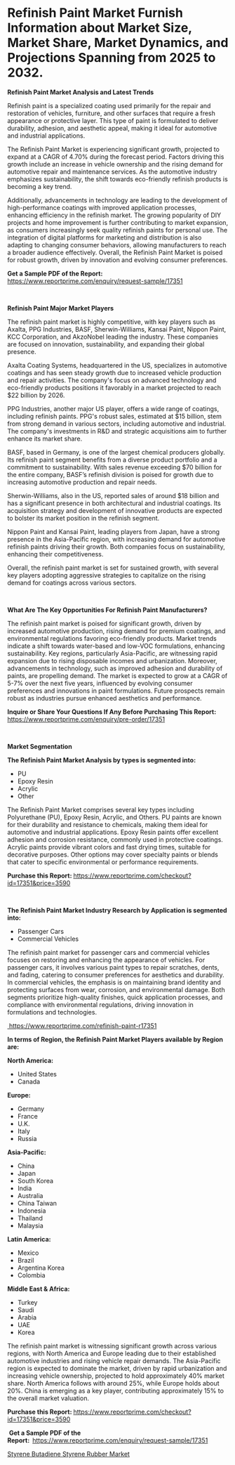 <p><h1>Refinish Paint Market Furnish Information about Market Size, Market Share, Market Dynamics, and Projections Spanning from 2025 to 2032.</h1></p><p><strong>Refinish Paint Market Analysis and Latest Trends</strong></p>
<p><p>Refinish paint is a specialized coating used primarily for the repair and restoration of vehicles, furniture, and other surfaces that require a fresh appearance or protective layer. This type of paint is formulated to deliver durability, adhesion, and aesthetic appeal, making it ideal for automotive and industrial applications. </p><p>The Refinish Paint Market is experiencing significant growth, projected to expand at a CAGR of 4.70% during the forecast period. Factors driving this growth include an increase in vehicle ownership and the rising demand for automotive repair and maintenance services. As the automotive industry emphasizes sustainability, the shift towards eco-friendly refinish products is becoming a key trend. </p><p>Additionally, advancements in technology are leading to the development of high-performance coatings with improved application processes, enhancing efficiency in the refinish market. The growing popularity of DIY projects and home improvement is further contributing to market expansion, as consumers increasingly seek quality refinish paints for personal use. The integration of digital platforms for marketing and distribution is also adapting to changing consumer behaviors, allowing manufacturers to reach a broader audience effectively. Overall, the Refinish Paint Market is poised for robust growth, driven by innovation and evolving consumer preferences.</p></p>
<p><strong>Get a Sample PDF of the Report:&nbsp;</strong> <a href="https://www.reportprime.com/enquiry/request-sample/17351?utm_campaign=3437&utm_medium=2&utm_source=Github&utm_content=ia&utm_term=18032025&utm_id=refinish-paint">https://www.reportprime.com/enquiry/request-sample/17351</a></p>
<p>&nbsp;</p>
<p><strong>Refinish Paint Major Market Players</strong></p>
<p><p>The refinish paint market is highly competitive, with key players such as Axalta, PPG Industries, BASF, Sherwin-Williams, Kansai Paint, Nippon Paint, KCC Corporation, and AkzoNobel leading the industry. These companies are focused on innovation, sustainability, and expanding their global presence.</p><p>Axalta Coating Systems, headquartered in the US, specializes in automotive coatings and has seen steady growth due to increased vehicle production and repair activities. The company's focus on advanced technology and eco-friendly products positions it favorably in a market projected to reach $22 billion by 2026.</p><p>PPG Industries, another major US player, offers a wide range of coatings, including refinish paints. PPG's robust sales, estimated at $15 billion, stem from strong demand in various sectors, including automotive and industrial. The company's investments in R&D and strategic acquisitions aim to further enhance its market share.</p><p>BASF, based in Germany, is one of the largest chemical producers globally. Its refinish paint segment benefits from a diverse product portfolio and a commitment to sustainability. With sales revenue exceeding $70 billion for the entire company, BASF’s refinish division is poised for growth due to increasing automotive production and repair needs.</p><p>Sherwin-Williams, also in the US, reported sales of around $18 billion and has a significant presence in both architectural and industrial coatings. Its acquisition strategy and development of innovative products are expected to bolster its market position in the refinish segment.</p><p>Nippon Paint and Kansai Paint, leading players from Japan, have a strong presence in the Asia-Pacific region, with increasing demand for automotive refinish paints driving their growth. Both companies focus on sustainability, enhancing their competitiveness.</p><p>Overall, the refinish paint market is set for sustained growth, with several key players adopting aggressive strategies to capitalize on the rising demand for coatings across various sectors.</p></p>
<p>&nbsp;</p>
<p><strong>What Are The Key Opportunities For Refinish Paint Manufacturers?</strong></p>
<p><p>The refinish paint market is poised for significant growth, driven by increased automotive production, rising demand for premium coatings, and environmental regulations favoring eco-friendly products. Market trends indicate a shift towards water-based and low-VOC formulations, enhancing sustainability. Key regions, particularly Asia-Pacific, are witnessing rapid expansion due to rising disposable incomes and urbanization. Moreover, advancements in technology, such as improved adhesion and durability of paints, are propelling demand. The market is expected to grow at a CAGR of 5-7% over the next five years, influenced by evolving consumer preferences and innovations in paint formulations. Future prospects remain robust as industries pursue enhanced aesthetics and performance.</p></p>
<p><strong>Inquire or Share Your Questions If Any Before Purchasing This Report:</strong> <a href="https://www.reportprime.com/enquiry/pre-order/17351?utm_campaign=3437&utm_medium=2&utm_source=Github&utm_content=ia&utm_term=18032025&utm_id=refinish-paint">https://www.reportprime.com/enquiry/pre-order/17351</a></p>
<p>&nbsp;</p>
<p><strong>Market Segmentation</strong></p>
<p><strong>The Refinish Paint Market Analysis by types is segmented into:</strong></p>
<p><ul><li>PU</li><li>Epoxy Resin</li><li>Acrylic</li><li>Other</li></ul></p>
<p><p>The Refinish Paint Market comprises several key types including Polyurethane (PU), Epoxy Resin, Acrylic, and Others. PU paints are known for their durability and resistance to chemicals, making them ideal for automotive and industrial applications. Epoxy Resin paints offer excellent adhesion and corrosion resistance, commonly used in protective coatings. Acrylic paints provide vibrant colors and fast drying times, suitable for decorative purposes. Other options may cover specialty paints or blends that cater to specific environmental or performance requirements.</p></p>
<p><strong>Purchase this Report:&nbsp;</strong><a href="https://www.reportprime.com/checkout?id=17351&price=3590&utm_campaign=3437&utm_medium=2&utm_source=Github&utm_content=ia&utm_term=18032025&utm_id=refinish-paint">https://www.reportprime.com/checkout?id=17351&price=3590</a></p>
<p>&nbsp;</p>
<p><strong>The Refinish Paint Market Industry Research by Application is segmented into:</strong></p>
<p><ul><li>Passenger Cars</li><li>Commercial Vehicles</li></ul></p>
<p><p>The refinish paint market for passenger cars and commercial vehicles focuses on restoring and enhancing the appearance of vehicles. For passenger cars, it involves various paint types to repair scratches, dents, and fading, catering to consumer preferences for aesthetics and durability. In commercial vehicles, the emphasis is on maintaining brand identity and protecting surfaces from wear, corrosion, and environmental damage. Both segments prioritize high-quality finishes, quick application processes, and compliance with environmental regulations, driving innovation in formulations and technologies.</p></p>
<p><a href="https://www.reportprime.com/refinish-paint-r17351?utm_campaign=3437&utm_medium=2&utm_source=Github&utm_content=ia&utm_term=18032025&utm_id=refinish-paint">&nbsp;https://www.reportprime.com/refinish-paint-r17351</a></p>
<p><strong>In terms of Region, the Refinish Paint Market Players available by Region are:</strong></p>
<p>
    <p> <strong> North America: </strong>
        <ul>
            <li>United States</li>
            <li>Canada</li>
        </ul>
        </p> 
    <p> <strong> Europe: </strong>
        <ul>
            <li>Germany</li>
            <li>France</li>
            <li>U.K.</li>
            <li>Italy</li>
            <li>Russia</li>
        </ul>
        </p> 
    <p> <strong> Asia-Pacific: </strong>
        <ul>
            <li>China</li>
            <li>Japan</li>
            <li>South Korea</li>
            <li>India</li>
            <li>Australia</li>
            <li>China Taiwan</li>
            <li>Indonesia</li>
            <li>Thailand</li>
            <li>Malaysia</li>
        </ul>
        </p> 
    <p> <strong> Latin America: </strong>
        <ul>
            <li>Mexico</li>
            <li>Brazil</li>
            <li>Argentina Korea</li>
            <li>Colombia</li>
        </ul>
        </p> 
    <p> <strong> Middle East & Africa: </strong>
        <ul>
            <li>Turkey</li>
            <li>Saudi</li>
            <li>Arabia</li>
            <li>UAE</li>
            <li>Korea</li>
        </ul>
    </p>
    </p>
<p><p>The refinish paint market is witnessing significant growth across various regions, with North America and Europe leading due to their established automotive industries and rising vehicle repair demands. The Asia-Pacific region is expected to dominate the market, driven by rapid urbanization and increasing vehicle ownership, projected to hold approximately 40% market share. North America follows with around 25%, while Europe holds about 20%. China is emerging as a key player, contributing approximately 15% to the overall market valuation.</p></p>
<p><strong>Purchase this Report: </strong><a href="https://www.reportprime.com/checkout?id=17351&price=3590&utm_campaign=3437&utm_medium=2&utm_source=Github&utm_content=ia&utm_term=18032025&utm_id=refinish-paint">https://www.reportprime.com/checkout?id=17351&price=3590</a></p>
<p>&nbsp;<strong>Get a Sample PDF of the Report:&nbsp;&nbsp;</strong><a href="https://www.reportprime.com/enquiry/request-sample/17351?utm_campaign=3437&utm_medium=2&utm_source=Github&utm_content=ia&utm_term=18032025&utm_id=refinish-paint">https://www.reportprime.com/enquiry/request-sample/17351</a></p>
<p><strong></strong></p>
<p><p><a href="https://github.com/daemluari/Market-Research-Report-List-1/blob/main/styrene-butadiene-styrene-rubber-market.md?utm_campaign=3437&utm_medium=2&utm_source=Github&utm_content=ia&utm_term=18032025&utm_id=refinish-paint">Styrene Butadiene Styrene Rubber Market</a></p></p>